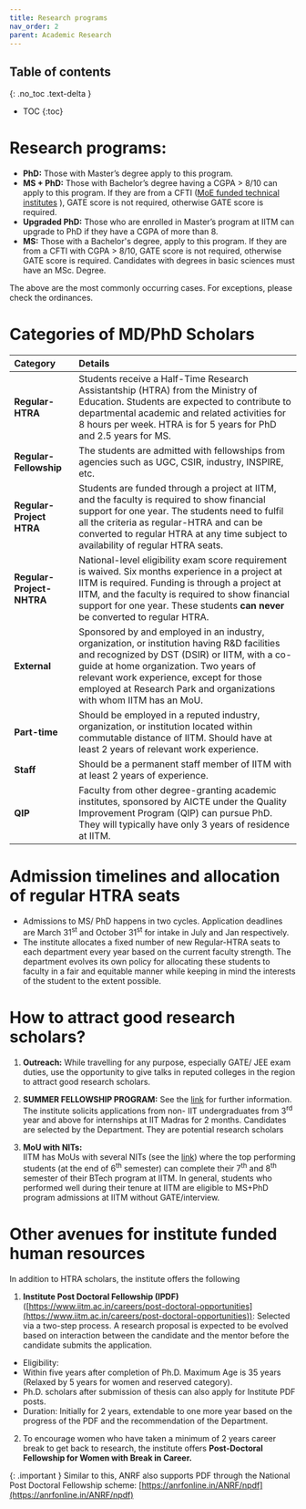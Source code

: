 ```yaml
---
title: Research programs
nav_order: 2
parent: Academic Research
---
```

## Table of contents
{: .no_toc .text-delta } 
* TOC
{:toc}

# Research programs:

* **PhD:** Those with Master’s degree apply to this program.  
* **MS + PhD:** Those with Bachelor’s degree having a CGPA > 8/10 can apply to this program. 
If they are from a CFTI ([MoE funded technical institutes](https://www.education.gov.in/en/technical-education-1) ),
GATE score is not required, otherwise GATE score is required.   
* **Upgraded PhD:** Those who are enrolled in Master’s program at IITM can upgrade to PhD if they have a CGPA of more than 8.   
* **MS:** Those with a Bachelor's degree, apply to this program. 
If they are from a CFTI with CGPA > 8/10, GATE score is not required, otherwise GATE score is required. 
Candidates with degrees in basic sciences must have an MSc. Degree.

The above are the most commonly occurring cases. For exceptions, please check the ordinances.

# Categories of MD/PhD Scholars 

| Category                  | Details                                                                                                                                                                                                                                                                                                    |
|:--------------------------|:-----------------------------------------------------------------------------------------------------------------------------------------------------------------------------------------------------------------------------------------------------------------------------------------------------------|
| **Regular-HTRA**          | Students receive a Half-Time Research Assistantship (HTRA) from the Ministry of Education. Students are expected to contribute to departmental academic and related activities for 8 hours per week.  HTRA is for 5 years for PhD and 2.5 years for MS.                                                    |
| **Regular-Fellowship**    | The students are admitted with fellowships from agencies such as UGC, CSIR, industry, INSPIRE, etc.                                                                                                                                                                                                        |
| **Regular-Project HTRA**  | Students are funded through a project at IITM, and the faculty is required to show financial support for one year. The students need to fulfil all the criteria as regular-HTRA and can be converted to regular HTRA at any time subject to availability of regular HTRA seats.                            |
| **Regular-Project-NHTRA** | National-level eligibility exam score requirement is waived. Six months experience in a project at IITM is required. Funding is through a project at IITM, and the faculty is required to show financial support for one year. These students **can never** be converted to regular HTRA.                      |
| **External**              | Sponsored by and employed in an industry, organization, or institution having R\&D facilities and recognized by DST (DSIR) or IITM, with a co-guide at home organization. Two years of relevant work experience, except for those employed at Research Park and organizations with whom IITM has an MoU.   |
| **Part-time**             | Should be employed in a reputed industry, organization, or institution located within commutable distance of IITM. Should have at least 2 years of relevant work experience.                                                                                                                               |
| **Staff**                 | Should be a permanent staff member of IITM with at least 2 years of experience.                                                                                                                                                                                                                           |
| **QIP**                  | Faculty from other degree-granting academic institutes, sponsored by AICTE under the Quality Improvement Program (QIP) can pursue PhD. They will typically have only 3 years of residence at IITM.                                                                                                         | 

# Admission timelines and allocation of regular HTRA seats

* Admissions to MS/ PhD happens in two cycles. Application deadlines are March 31<sup>st</sup> and October 31<sup>st</sup> for 
intake in July and Jan respectively.   
* The institute allocates a fixed number of new Regular-HTRA seats to each department every year based 
on the current faculty strength. 
The department evolves its own policy for allocating these students to faculty in a fair and equitable manner
while keeping in mind the interests of the student to the extent possible. 

# How to attract good research scholars?

1. **Outreach:** While travelling for any purpose, especially GATE/ JEE exam duties, 
use the opportunity to give talks in reputed colleges in the region to attract good research scholars.
2. **SUMMER FELLOWSHIP PROGRAM:** See the [link](https://ssp.iitm.ac.in/summer-fellowship-registration) for further information. 
The institute solicits applications from non- IIT undergraduates from 3<sup>rd</sup> year and above for 
internships at IIT Madras for 2 months. Candidates are selected by the Department. They are potential research scholars

3. **MoU with NITs:**  
IITM has MoUs with several NITs (see the [link](https://ge.iitm.ac.in/mou/national-universities)) where the top 
performing students (at the end of 6<sup>th</sup> semester) can complete their 7<sup>th</sup> and 8<sup>th</sup> semester of their BTech program at IITM. 
In general, students who performed well during their tenure at IITM are eligible to MS+PhD program admissions at IITM 
without GATE/interview.

# Other avenues for institute funded human resources 

In addition to HTRA scholars, the institute offers the following

1. **Institute Post Doctoral Fellowship (IPDF)** ([https://www.iitm.ac.in/careers/post-doctoral-opportunities](https://www.iitm.ac.in/careers/post-doctoral-opportunities)): Selected via a two-step process. A research proposal is expected to be evolved based on interaction between the candidate and the mentor before the candidate submits the application.    
* Eligibility:   
* Within five years after completion of Ph.D. Maximum Age is 35 years (Relaxed by 5 years for women and reserved category).   
* Ph.D. scholars after submission of thesis can also apply for Institute PDF posts.  
* Duration: Initially for 2 years, extendable to one more year based on the progress of the PDF and the recommendation of the Department.


2. To encourage women who have taken a minimum of 2 years career break to get back to research, 
the institute offers **Post-Doctoral Fellowship for Women with Break in Career.**

{: .important }
Similar to this, ANRF also supports PDF through the National Post Doctoral Fellowship scheme: 
[https://anrfonline.in/ANRF/npdf](https://anrfonline.in/ANRF/npdf)